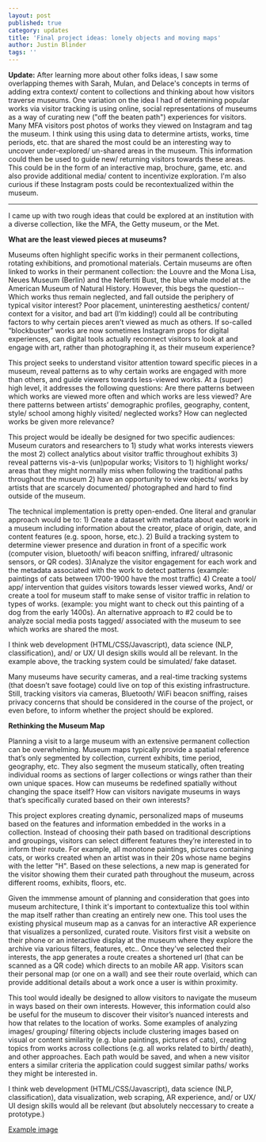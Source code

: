 ```yaml
---
layout: post
published: true
category: updates
title: 'Final project ideas: lonely objects and moving maps'
author: Justin Blinder
tags: ''
---
```

**Update:**
After learning more about other folks ideas, I saw some overlapping themes with Sarah, Mulan, and Delace's concepts in terms of adding extra context/ content to collections and thinking about how visitors traverse museums. One variation on the idea I had of determining popular works via visitor tracking is using online, social representations of museums as a way of curating new ("off the beaten path") experiences for visitors. Many MFA visitors post photos of works they viewed on Instagram and tag the museum. I think using this using data to determine artists, works, time periods, etc. that are shared the most could be an interesting way to uncover under-explored/ un-shared areas in the museum. This information could then be used to guide new/ returning visitors towards these areas. This could be in the form of an interactive map, brochure, game, etc. and also provide additional media/ content to incentivize exploration. I'm also curious if these Instagram posts could be recontextualized within the museum.

---

I came up with two rough ideas that could be explored at an institution with a diverse collection, like the MFA, the Getty museum, or the Met.

**What are the least viewed pieces at museums?**  

Museums often highlight specific works in their permanent collections, rotating exhibitions, and promotional materials. Certain museums are often linked to works in their permanent collection: the Louvre and the Mona Lisa, Neues Museum (Berlin) and the Nefertiti Bust, the blue whale model at the American Museum of Natural History. However, this begs the question-- Which works thus remain neglected, and fall outside the periphery of typical visitor interest? Poor placement, uninteresting aesthetics/ content/ context for a visitor, and bad art (I’m kidding!) could all be contributing factors to why certain pieces aren’t viewed as much as others. If so-called “blockbuster” works are now sometimes Instagram props for digital experiences, can digital tools actually reconnect visitors to look at and engage with art, rather than photographing it, as their museum experience?

This project seeks to understand visitor attention toward specific pieces in a museum, reveal patterns as to why certain works are engaged with more than others, and guide viewers towards less-viewed works. At a (super) high level, it addresses the following questions: Are there patterns between which works are viewed more often and which works are less viewed? Are there patterns between artists’ demographic profiles, geography, content, style/ school among highly visited/ neglected works? How can neglected works be given more relevance?

This project would be ideally be designed for two specific audiences: Museum curators and researchers to 1) study what works interests viewers the most 2) collect analytics about visitor traffic throughout exhibits 3) reveal patterns vis-a-vis (un)popular works; Visitors to 1) highlight works/ areas that they might normally miss when following the traditional paths throughout the museum 2) have an opportunity to view objects/ works by artists that are scarcely documented/ photographed and hard to find outside of the museum.

The technical implementation is pretty open-ended. One literal and granular approach would be to: 1) Create a dataset with metadata about each work in a museum including information about the creator, place of origin, date, and content features (e.g. spoon, horse, etc.). 2) Build a tracking system to determine viewer presence and duration in front of a specific work (computer vision, bluetooth/ wifi beacon sniffing, infrared/ ultrasonic sensors, or QR codes). 3)Analyze the visitor engagement for each work and the metadata associated with the work to detect patterns (example: paintings of cats between 1700-1900 have the most traffic) 4) Create a tool/ app/ intervention that guides visitors towards lesser viewed works, And/ or create a tool for museum staff to make sense of visitor traffic in relation to types of works. (example: you might want to check out this painting of a dog from the early 1400s). An alternative approach to #2 could be to analyze social media posts tagged/ associated with the museum to see which works are shared the most.

I think web development (HTML/CSS/Javascript), data science (NLP, classification), and/ or UX/ UI design skills would all be relevant. In the example above, the tracking system could be simulated/ fake dataset.

Many museums have security cameras, and a real-time tracking systems (that doesn’t save footage) could live on top of this existing infrastructure. Still, tracking visitors via cameras, Bluetooth/ WiFi beacon sniffing, raises privacy concerns that should be considered in the course of the project, or even before, to inform whether the project should be explored.

**Rethinking the Museum Map**  

Planning a visit to a large museum with an extensive permanent collection can be overwhelming. Museum maps typically provide a spatial reference that’s only segmented by collection, current exhibits, time period, geography, etc. They also segment the museum statically, often treating individual rooms as sections of larger collections or wings rather than their own unique spaces. How can museums be redefined spatially without changing the space itself? How can visitors navigate museums in ways that’s specifically curated based on their own interests?

This project explores creating dynamic, personalized maps of museums based on the features and information embedded in the works in a collection. Instead of choosing their path based on traditional descriptions and groupings, visitors can select different features they’re interested in to inform their route. For example, all monotone paintings, pictures containing cats, or works created when an artist was in their 20s whose name begins with the letter "H". Based on these selections, a new map is generated for the visitor showing them their curated path throughout the museum, across different rooms, exhibits, floors, etc. 

Given the immmense amount of planning and consideration that goes into museum architecture, I think it's important to contextualize this tool within the map itself rather than creating an entirely new one. This tool uses the existing physical museum map as a canvas for an interactive AR experience that visualizes a personlized, curated route. Visitors first visit a website on their phone or an interactive display at the museum where they explore the archive via various filters, features, etc.. Once they've selected their interests, the app generates a route creates a shortened url (that can be scanned as a QR code) which directs to an mobile AR app. Visitors scan their personal map (or one on a wall) and see their route overlaid, which can provide additional details about a work once a user is within proximity.

This tool would ideally be designed to allow visitors to navigate the museum in ways based on their own interests. However, this information could also be useful for the museum to discover their visitor’s nuanced interests and how that relates to the location of works. Some examples of analyzing images/ grouping/ filtering objects include clustering images based on visual or content similarity (e.g. blue paintings, pictures of cats), creating topics from works across collections (e.g. all works related to birth/ death), and other approaches. Each path would be saved, and when a new visitor enters a similar criteria the application could suggest similar paths/ works they might be interested in.

I think web development (HTML/CSS/Javascript), data science (NLP, classification), data visualization, web scraping, AR experience, and/ or UX/ UI design skills would all be relevant (but absolutely neccessary to create a prototype.)

[Example image](https://i.imgur.com/s10npmk.png)
